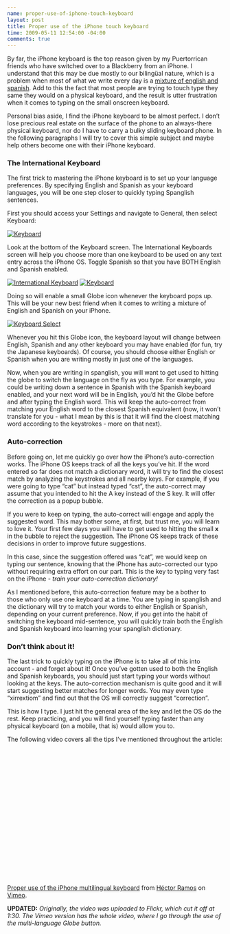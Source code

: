 ```yaml
--- 
name: proper-use-of-iphone-touch-keyboard
layout: post
title: Proper use of the iPhone touch keyboard
time: 2009-05-11 12:54:00 -04:00
comments: true
---
```


By far, the iPhone keyboard is the top reason given by my Puertorrican friends who have switched over to a Blackberry from an iPhone. I understand that this may be due mostly to our biling&uuml;al nature, which is a problem when most of what we write every day is a [mixture of english and spanish](http://en.wikipedia.org/wiki/Spanglish "Spanglish"). Add to this the fact that most people are trying to touch type they same they would on a physical keyboard, and the result is utter frustration when it comes to typing on the small onscreen keyboard.

Personal bias aside, I find the iPhone keyboard to be almost perfect. I don&#8217;t lose precious real estate on the surface of the phone to an always-there physical keyboard, nor do I have to carry a bulky sliding keyboard phone. In the following paragraphs I will try to cover this simple subject and maybe help others become one with their iPhone keyboard.

### The International Keyboard ###

The first trick to mastering the iPhone keyboard is to set up your language preferences. By specifying English and Spanish as your keyboard languages, you will be one step closer to quickly typing Spanglish sentences.

First you should access your Settings and navigate to General, then select Keyboard: 

[![Keyboard](http://c185824.r24.cf1.rackcdn.com/3835484-3075809-thumbnail.jpg)](http://c185824.r24.cf1.rackcdn.com/Picture%203.png)

Look at the bottom of the Keyboard screen. The International Keyboards screen will help you choose more than one keyboard to be used on any text entry across the iPhone OS. Toggle Spanish so that you have BOTH English and Spanish enabled.

[![International Keyboard](http://c185824.r24.cf1.rackcdn.com/3835484-3075836-thumbnail.jpg)](http://c185824.r24.cf1.rackcdn.com/storage%2FPicture%204.png)
[![Keyboard](http://c185824.r24.cf1.rackcdn.com/3835484-3076017-thumbnail.jpg)](http://c185824.r24.cf1.rackcdn.com/storage%2Fpost-images%2FPicture%206.png)

Doing so will enable a small Globe icon whenever the keyboard pops up. This will be your new best friend when it comes to writing a mixture of English and Spanish on your iPhone.

[![Keyboard Select](http://c185824.r24.cf1.rackcdn.com/3835484-3076032-thumbnail.jpg)](http://c185824.r24.cf1.rackcdn.com/Picture%207.png)

Whenever you hit this Globe icon, the keyboard layout will change between English, Spanish and any other keyboard you may have enabled (for fun, try the Japanese keyboards). Of course, you should choose either English or Spanish when you are writing mostly in just one of the languages.

Now, when you are writing in spanglish, you will want to get used to hitting the globe to switch the language on the fly as you type. For example, you could be writing down a sentence in Spanish with the Spanish keyboard enabled, and your next word will be in English, you&#8217;d hit the Globe before and after typing the English word. This will keep the auto-correct from matching your English word to the closest Spanish equivalent (now, it won&#8217;t translate for you - what I mean by this is that it will find the cloest matching word according to the keystrokes - more on that next).

### Auto-correction ###

Before going on, let me quickly go over how the iPhone&#8217;s auto-correction works. The iPhone OS keeps track of all the keys you&#8217;ve hit. If the word entered so far does not match a dictionary word, it will try to find the closest match by analyzing the keystrokes and all nearby keys. For example, if you were going to type &#8220;cat&#8221; but instead typed &#8220;cst&#8221;, the auto-correct may assume that you intended to hit the A key instead of the S key. It will offer the correction as a popup bubble.

If you were to keep on typing, the auto-correct will engage and apply the suggested word. This may bother some, at first, but trust me, you will learn to love it. Your first few days you will have to get used to hitting the small **x** in the bubble to reject the suggestion. The iPhone OS keeps track of these decisions in order to improve future suggestions.

In this case, since the suggestion offered was &#8220;cat&#8221;, we would keep on typing our sentence, knowing that the iPhone has auto-corrected our typo without requiring extra effort on our part. This is the key to typing very fast on the iPhone - *train your auto-correction dictionary!*

As I mentioned before, this auto-correction feature may be a bother to those who only use one keyboard at a time. You are typing in spanglish and the dictionary will try to match your words to either English or Spanish, depending on your current preference. Now, if you get into the habit of switching the keyboard mid-sentence, you will quickly train both the English and Spanish keyboard into learning your spanglish dictionary.

### Don&#8217;t think about it! ###

The last trick to quickly typing on the iPhone is to take all of this into account - and forget about it! Once you&#8217;ve gotten used to both the English and Spanish keyboards, you should just start typing your words without looking at the keys. The auto-correction mechanism is quite good and it will start suggesting better matches for longer words. You may even type &#8220;xirrextiom&#8221; and find out that the OS will correctly suggest &#8220;correction&#8221;.

This is how I type. I just hit the general area of the key and let the OS do the rest. Keep practicing, and you will find yourself typing faster than any physical keyboard (on a mobile, that is) would allow you to.

The following video covers all the tips I&#8217;ve mentioned throughout the article:

<object width="400" height="300"><param name="allowfullscreen" value="true" /><param name="allowscriptaccess" value="always" /><param name="movie" value="http://vimeo.com/moogaloop.swf?clip_id=4622620&amp;server=vimeo.com&amp;show_title=1&amp;show_byline=1&amp;show_portrait=0&amp;color=&amp;fullscreen=1" /><embed src="http://vimeo.com/moogaloop.swf?clip_id=4622620&amp;server=vimeo.com&amp;show_title=1&amp;show_byline=1&amp;show_portrait=0&amp;color=&amp;fullscreen=1" type="application/x-shockwave-flash" allowfullscreen="true" allowscriptaccess="always" width="400" height="300"></embed></object>
  
[Proper use of the iPhone multilingual keyboard](http://vimeo.com/4622620 "Proper use of the iPhone multilingual keyboard") from [H&eacute;ctor Ramos](http://vimeo.com/user1000259 "hramos Vimeo profile") on [Vimeo](http://vimeo.com "Vimeo").

**UPDATED:** *Originally, the video was uploaded to Flickr, which cut it off at 1:30. The Vimeo version has the whole video, where I go through the use of the multi-language Globe button.*